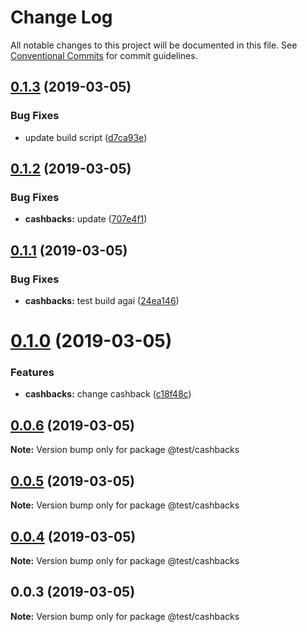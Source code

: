 # Change Log

All notable changes to this project will be documented in this file.
See [Conventional Commits](https://conventionalcommits.org) for commit guidelines.

## [0.1.3](https://github.com/shopback/rate-and-tier-service/src/packages/global/compare/@test/cashbacks@0.1.2...@test/cashbacks@0.1.3) (2019-03-05)


### Bug Fixes

* update build script ([d7ca93e](https://github.com/shopback/rate-and-tier-service/src/packages/global/commit/d7ca93e))





## [0.1.2](https://github.com/shopback/rate-and-tier-service/src/packages/global/compare/@test/cashbacks@0.1.1...@test/cashbacks@0.1.2) (2019-03-05)


### Bug Fixes

* **cashbacks:** update ([707e4f1](https://github.com/shopback/rate-and-tier-service/src/packages/global/commit/707e4f1))





## [0.1.1](https://github.com/shopback/rate-and-tier-service/src/packages/global/compare/@test/cashbacks@0.1.0...@test/cashbacks@0.1.1) (2019-03-05)


### Bug Fixes

* **cashbacks:** test build agai ([24ea146](https://github.com/shopback/rate-and-tier-service/src/packages/global/commit/24ea146))





# [0.1.0](https://github.com/shopback/rate-and-tier-service/src/packages/global/compare/@test/cashbacks@0.0.6...@test/cashbacks@0.1.0) (2019-03-05)


### Features

* **cashbacks:** change cashback ([c18f48c](https://github.com/shopback/rate-and-tier-service/src/packages/global/commit/c18f48c))





## [0.0.6](https://github.com/shopback/rate-and-tier-service/src/packages/global/compare/@test/cashbacks@0.0.5...@test/cashbacks@0.0.6) (2019-03-05)

**Note:** Version bump only for package @test/cashbacks





## [0.0.5](https://github.com/shopback/rate-and-tier-service/src/packages/global/compare/@test/cashbacks@0.0.4...@test/cashbacks@0.0.5) (2019-03-05)

**Note:** Version bump only for package @test/cashbacks





## [0.0.4](https://github.com/shopback/rate-and-tier-service/src/packages/global/compare/@test/cashbacks@0.0.3...@test/cashbacks@0.0.4) (2019-03-05)

**Note:** Version bump only for package @test/cashbacks





## 0.0.3 (2019-03-05)

**Note:** Version bump only for package @test/cashbacks
